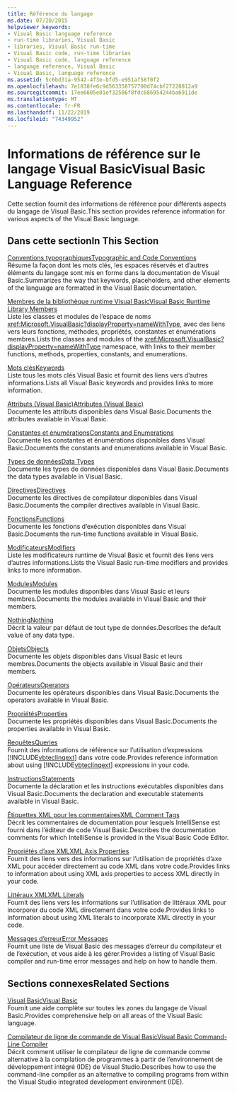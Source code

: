 ```yaml
---
title: Référence du langage
ms.date: 07/20/2015
helpviewer_keywords:
- Visual Basic language reference
- run-time libraries, Visual Basic
- libraries, Visual Basic run-time
- Visual Basic code, run-time libraries
- Visual Basic code, language reference
- language reference, Visual Basic
- Visual Basic, language reference
ms.assetid: 5c6bd31a-9542-4f3e-bfd5-e951af58f0f2
ms.openlocfilehash: 7e1838fe6c9d563358757700d74cbf27228812a9
ms.sourcegitcommit: 17ee6605e01ef32506f8fdc686954244ba6911de
ms.translationtype: MT
ms.contentlocale: fr-FR
ms.lasthandoff: 11/22/2019
ms.locfileid: "74349952"
---
```

# <a name="visual-basic-language-reference"></a><span data-ttu-id="80057-102">Informations de référence sur le langage Visual Basic</span><span class="sxs-lookup"><span data-stu-id="80057-102">Visual Basic Language Reference</span></span>

<span data-ttu-id="80057-103">Cette section fournit des informations de référence pour différents aspects du langage de Visual Basic.</span><span class="sxs-lookup"><span data-stu-id="80057-103">This section provides reference information for various aspects of the Visual Basic language.</span></span>  
  
## <a name="in-this-section"></a><span data-ttu-id="80057-104">Dans cette section</span><span class="sxs-lookup"><span data-stu-id="80057-104">In This Section</span></span>  

 [<span data-ttu-id="80057-105">Conventions typographiques</span><span class="sxs-lookup"><span data-stu-id="80057-105">Typographic and Code Conventions</span></span>](../../visual-basic/language-reference/typographic-and-code-conventions.md)  
 <span data-ttu-id="80057-106">Résume la façon dont les mots clés, les espaces réservés et d’autres éléments du langage sont mis en forme dans la documentation de Visual Basic.</span><span class="sxs-lookup"><span data-stu-id="80057-106">Summarizes the way that keywords, placeholders, and other elements of the language are formatted in the Visual Basic documentation.</span></span>  
  
 [<span data-ttu-id="80057-107">Membres de la bibliothèque runtime Visual Basic</span><span class="sxs-lookup"><span data-stu-id="80057-107">Visual Basic Runtime Library Members</span></span>](../../visual-basic/language-reference/runtime-library-members.md)  
 <span data-ttu-id="80057-108">Liste les classes et modules de l’espace de noms <xref:Microsoft.VisualBasic?displayProperty=nameWithType>, avec des liens vers leurs fonctions, méthodes, propriétés, constantes et énumérations membres.</span><span class="sxs-lookup"><span data-stu-id="80057-108">Lists the classes and modules of the <xref:Microsoft.VisualBasic?displayProperty=nameWithType> namespace, with links to their member functions, methods, properties, constants, and enumerations.</span></span>  
  
 [<span data-ttu-id="80057-109">Mots clés</span><span class="sxs-lookup"><span data-stu-id="80057-109">Keywords</span></span>](../../visual-basic/language-reference/keywords/index.md)  
 <span data-ttu-id="80057-110">Liste tous les mots clés Visual Basic et fournit des liens vers d’autres informations.</span><span class="sxs-lookup"><span data-stu-id="80057-110">Lists all Visual Basic keywords and provides links to more information.</span></span>  
  
 [<span data-ttu-id="80057-111">Attributs (Visual Basic)</span><span class="sxs-lookup"><span data-stu-id="80057-111">Attributes (Visual Basic)</span></span>](../../visual-basic/language-reference/attributes.md)  
 <span data-ttu-id="80057-112">Documente les attributs disponibles dans Visual Basic.</span><span class="sxs-lookup"><span data-stu-id="80057-112">Documents the attributes available in Visual Basic.</span></span>  
  
 [<span data-ttu-id="80057-113">Constantes et énumérations</span><span class="sxs-lookup"><span data-stu-id="80057-113">Constants and Enumerations</span></span>](../../visual-basic/language-reference/constants-and-enumerations.md)  
 <span data-ttu-id="80057-114">Documente les constantes et énumérations disponibles dans Visual Basic.</span><span class="sxs-lookup"><span data-stu-id="80057-114">Documents the constants and enumerations available in Visual Basic.</span></span>  
  
 [<span data-ttu-id="80057-115">Types de données</span><span class="sxs-lookup"><span data-stu-id="80057-115">Data Types</span></span>](../../visual-basic/language-reference/data-types/index.md)  
 <span data-ttu-id="80057-116">Documente les types de données disponibles dans Visual Basic.</span><span class="sxs-lookup"><span data-stu-id="80057-116">Documents the data types available in Visual Basic.</span></span>  
  
 [<span data-ttu-id="80057-117">Directives</span><span class="sxs-lookup"><span data-stu-id="80057-117">Directives</span></span>](../../visual-basic/language-reference/directives/index.md)  
 <span data-ttu-id="80057-118">Documente les directives de compilateur disponibles dans Visual Basic.</span><span class="sxs-lookup"><span data-stu-id="80057-118">Documents the compiler directives available in Visual Basic.</span></span>  
  
 [<span data-ttu-id="80057-119">Fonctions</span><span class="sxs-lookup"><span data-stu-id="80057-119">Functions</span></span>](../../visual-basic/language-reference/functions/index.md)  
 <span data-ttu-id="80057-120">Documente les fonctions d’exécution disponibles dans Visual Basic.</span><span class="sxs-lookup"><span data-stu-id="80057-120">Documents the run-time functions available in Visual Basic.</span></span>  
  
 [<span data-ttu-id="80057-121">Modificateurs</span><span class="sxs-lookup"><span data-stu-id="80057-121">Modifiers</span></span>](../../visual-basic/language-reference/modifiers/index.md)  
 <span data-ttu-id="80057-122">Liste les modificateurs runtime de Visual Basic et fournit des liens vers d’autres informations.</span><span class="sxs-lookup"><span data-stu-id="80057-122">Lists the Visual Basic run-time modifiers and provides links to more information.</span></span>  
  
 [<span data-ttu-id="80057-123">Modules</span><span class="sxs-lookup"><span data-stu-id="80057-123">Modules</span></span>](../../visual-basic/language-reference/modules.md)  
 <span data-ttu-id="80057-124">Documente les modules disponibles dans Visual Basic et leurs membres.</span><span class="sxs-lookup"><span data-stu-id="80057-124">Documents the modules available in Visual Basic and their members.</span></span>  
  
 [<span data-ttu-id="80057-125">Nothing</span><span class="sxs-lookup"><span data-stu-id="80057-125">Nothing</span></span>](../../visual-basic/language-reference/nothing.md)  
 <span data-ttu-id="80057-126">Décrit la valeur par défaut de tout type de données.</span><span class="sxs-lookup"><span data-stu-id="80057-126">Describes the default value of any data type.</span></span>  
  
 [<span data-ttu-id="80057-127">Objets</span><span class="sxs-lookup"><span data-stu-id="80057-127">Objects</span></span>](../../visual-basic/language-reference/objects/index.md)  
 <span data-ttu-id="80057-128">Documente les objets disponibles dans Visual Basic et leurs membres.</span><span class="sxs-lookup"><span data-stu-id="80057-128">Documents the objects available in Visual Basic and their members.</span></span>  
  
 [<span data-ttu-id="80057-129">Opérateurs</span><span class="sxs-lookup"><span data-stu-id="80057-129">Operators</span></span>](../../visual-basic/language-reference/operators/index.md)  
 <span data-ttu-id="80057-130">Documente les opérateurs disponibles dans Visual Basic.</span><span class="sxs-lookup"><span data-stu-id="80057-130">Documents the operators available in Visual Basic.</span></span>  
  
 [<span data-ttu-id="80057-131">Propriétés</span><span class="sxs-lookup"><span data-stu-id="80057-131">Properties</span></span>](../../visual-basic/language-reference/properties.md)  
 <span data-ttu-id="80057-132">Documente les propriétés disponibles dans Visual Basic.</span><span class="sxs-lookup"><span data-stu-id="80057-132">Documents the properties available in Visual Basic.</span></span>  
  
 [<span data-ttu-id="80057-133">Requêtes</span><span class="sxs-lookup"><span data-stu-id="80057-133">Queries</span></span>](../../visual-basic/language-reference/queries/index.md)  
 <span data-ttu-id="80057-134">Fournit des informations de référence sur l’utilisation d’expressions [!INCLUDE[vbteclinqext](~/includes/vbteclinqext-md.md)] dans votre code.</span><span class="sxs-lookup"><span data-stu-id="80057-134">Provides reference information about using [!INCLUDE[vbteclinqext](~/includes/vbteclinqext-md.md)] expressions in your code.</span></span>  
  
 [<span data-ttu-id="80057-135">Instructions</span><span class="sxs-lookup"><span data-stu-id="80057-135">Statements</span></span>](../../visual-basic/language-reference/statements/index.md)  
 <span data-ttu-id="80057-136">Documente la déclaration et les instructions exécutables disponibles dans Visual Basic.</span><span class="sxs-lookup"><span data-stu-id="80057-136">Documents the declaration and executable statements available in Visual Basic.</span></span>  
  
 [<span data-ttu-id="80057-137">Étiquettes XML pour les commentaires</span><span class="sxs-lookup"><span data-stu-id="80057-137">XML Comment Tags</span></span>](../../visual-basic/language-reference/xmldoc/index.md)  
 <span data-ttu-id="80057-138">Décrit les commentaires de documentation pour lesquels IntelliSense est fourni dans l’éditeur de code Visual Basic.</span><span class="sxs-lookup"><span data-stu-id="80057-138">Describes the documentation comments for which IntelliSense is provided in the Visual Basic Code Editor.</span></span>  
  
 [<span data-ttu-id="80057-139">Propriétés d’axe XML</span><span class="sxs-lookup"><span data-stu-id="80057-139">XML Axis Properties</span></span>](../../visual-basic/language-reference/xml-axis/index.md)  
 <span data-ttu-id="80057-140">Fournit des liens vers des informations sur l’utilisation de propriétés d’axe XML pour accéder directement au code XML dans votre code.</span><span class="sxs-lookup"><span data-stu-id="80057-140">Provides links to information about using XML axis properties to access XML directly in your code.</span></span>  
  
 [<span data-ttu-id="80057-141">Littéraux XML</span><span class="sxs-lookup"><span data-stu-id="80057-141">XML Literals</span></span>](../../visual-basic/language-reference/xml-literals/index.md)  
 <span data-ttu-id="80057-142">Fournit des liens vers les informations sur l’utilisation de littéraux XML pour incorporer du code XML directement dans votre code.</span><span class="sxs-lookup"><span data-stu-id="80057-142">Provides links to information about using XML literals to incorporate XML directly in your code.</span></span>  
  
 [<span data-ttu-id="80057-143">Messages d’erreur</span><span class="sxs-lookup"><span data-stu-id="80057-143">Error Messages</span></span>](../../visual-basic/language-reference/error-messages/index.md)  
 <span data-ttu-id="80057-144">Fournit une liste de Visual Basic des messages d’erreur du compilateur et de l’exécution, et vous aide à les gérer.</span><span class="sxs-lookup"><span data-stu-id="80057-144">Provides a listing of Visual Basic compiler and run-time error messages and help on how to handle them.</span></span>  
  
## <a name="related-sections"></a><span data-ttu-id="80057-145">Sections connexes</span><span class="sxs-lookup"><span data-stu-id="80057-145">Related Sections</span></span>  

 [<span data-ttu-id="80057-146">Visual Basic</span><span class="sxs-lookup"><span data-stu-id="80057-146">Visual Basic</span></span>](../../visual-basic/index.md)  
 <span data-ttu-id="80057-147">Fournit une aide complète sur toutes les zones du langage de Visual Basic.</span><span class="sxs-lookup"><span data-stu-id="80057-147">Provides comprehensive help on all areas of the Visual Basic language.</span></span>  
  
 [<span data-ttu-id="80057-148">Compilateur de ligne de commande de Visual Basic</span><span class="sxs-lookup"><span data-stu-id="80057-148">Visual Basic Command-Line Compiler</span></span>](../../visual-basic/reference/command-line-compiler/index.md)  
 <span data-ttu-id="80057-149">Décrit comment utiliser le compilateur de ligne de commande comme alternative à la compilation de programmes à partir de l’environnement de développement intégré (IDE) de Visual Studio.</span><span class="sxs-lookup"><span data-stu-id="80057-149">Describes how to use the command-line compiler as an alternative to compiling programs from within the Visual Studio integrated development environment (IDE).</span></span>
